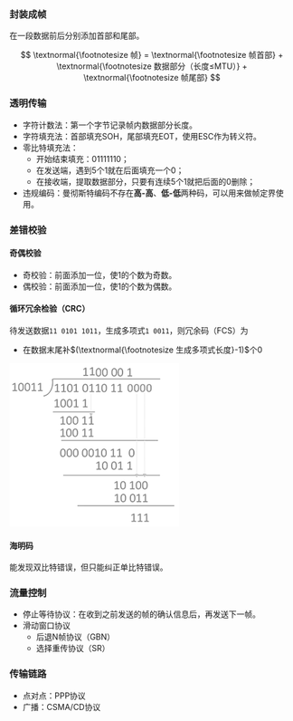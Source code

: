 
### 封装成帧

在一段数据前后分别添加首部和尾部。

$$
    \textnormal{\footnotesize 帧} =
    \textnormal{\footnotesize 帧首部} +
    \textnormal{\footnotesize 数据部分（长度≤MTU）} +
    \textnormal{\footnotesize 帧尾部}
$$

### 透明传输

- 字符计数法：第一个字节记录帧内数据部分长度。
- 字符填充法：首部填充SOH，尾部填充EOT，使用ESC作为转义符。
- 零比特填充法：
  - 开始结束填充：01111110；
  - 在发送端，遇到5个1就在后面填充一个0；
  - 在接收端，提取数据部分，只要有连续5个1就把后面的0删除；
- 违规编码：曼彻斯特编码不存在**高-高**、**低-低**两种码，可以用来做帧定界使用。

### 差错校验

#### 奇偶校验

- 奇校验：前面添加一位，使1的个数为奇数。
- 偶校验：前面添加一位，使1的个数为偶数。

#### 循环冗余检验（CRC）

待发送数据`11 0101 1011`，生成多项式`1 0011`，则冗余码（FCS）为

- 在数据末尾补$(\textnormal{\footnotesize 生成多项式长度}-1)$个0

![crc_eg](images/crc_eg.png)

#### 海明码

能发现双比特错误，但只能纠正单比特错误。

### 流量控制

- 停止等待协议：在收到之前发送的帧的确认信息后，再发送下一帧。
- 滑动窗口协议
  - 后退N帧协议（GBN）
  - 选择重传协议（SR）

### 传输链路

- 点对点：PPP协议
- 广播：CSMA/CD协议
